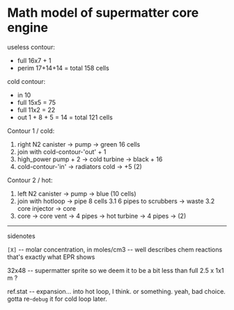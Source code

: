 # Math model of supermatter core engine

useless contour:
- full 16x7 + 1
- perim 17+14+14
= total 158 cells

cold contour:
- in 10
- full 15x5 = 75
- full 11x2 = 22 
- out 1 + 8 + 5 = 14
= total 121 cells

Contour 1 / cold:
1. right N2 canister -> pump -> green 16 cells
2. join with cold-contour-'out' + 1
3. high_power pump + 2 -> cold turbine -> black + 16
4. cold-contour-'in' -> radiators cold -> +5 (2)

Contour 2 / hot:
1. left N2 canister -> pump -> blue (10 cells)
2. join with hotloop -> pipe 8 cells
3.1 6 pipes to scrubbers -> waste
3.2 core injector -> core
4. core -> core vent -> 4 pipes -> hot turbine -> 4 pipes -> (2)



-----

sidenotes

`[X]` -- molar concentration, in moles/cm3 -- well describes chem reactions
that's exactly what EPR shows 


32x48 -- supermatter sprite
so we deem it to be a bit less than full 2.5 x 1x1 m ?


ref.stat -- expansion... into hot loop, I think. or something. yeah, bad choice. gotta re-`debug` it for cold loop later.